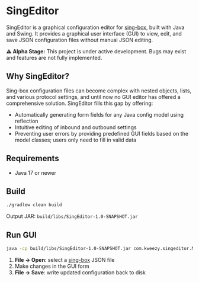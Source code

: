 # SingEditor

SingEditor is a graphical configuration editor for [sing-box](https://github.com/SagerNet/sing-box), built with Java and Swing. It provides a graphical user interface (GUI) to view, edit, and save JSON configuration files without manual JSON editing.

**⚠️ Alpha Stage:** This project is under active development. Bugs may exist and features are not fully implemented.

## Why SingEditor?

Sing-box configuration files can become complex with nested objects, lists, and various protocol settings, and until now no GUI editor has offered a comprehensive solution.
SingEditor fills this gap by offering:

- Automatically generating form fields for any Java config model using reflection
- Intuitive editing of inbound and outbound settings
- Preventing user errors by providing predefined GUI fields based on the model classes; users only need to fill in valid data

## Requirements

- Java 17 or newer

## Build

```bash
./gradlew clean build
```

Output JAR: `build/libs/SingEditor-1.0-SNAPSHOT.jar`

## Run GUI

```bash
java -cp build/libs/SingEditor-1.0-SNAPSHOT.jar com.kweezy.singeditor.MainGui
```

1. **File → Open**: select a [sing-box](https://github.com/SagerNet/sing-box) JSON file
2. Make changes in the GUI form
3. **File → Save**: write updated configuration back to disk

